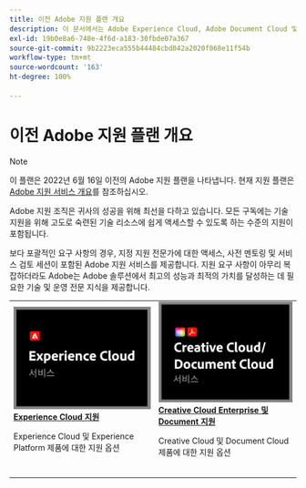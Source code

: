 ```yaml
---
title: 이전 Adobe 지원 플랜 개요
description: 이 문서에서는 Adobe Experience Cloud, Adobe Document Cloud 및 Adobe Creative Cloud에 대한 고객 지원 옵션에 대한 요약을 제공합니다.
exl-id: 19b0e8a6-748e-4f6d-a183-30fbde07a367
source-git-commit: 9b2223eca555b44484cbd042a2020f068e11f54b
workflow-type: tm+mt
source-wordcount: '163'
ht-degree: 100%

---
```


# 이전 Adobe 지원 플랜 개요

>[!NOTE]
>
>이 플랜은 2022년 6월 16일 이전의 Adobe 지원 플랜을 나타냅니다. 현재 지원 플랜은 [Adobe 지원 서비스 개요](overview.md)를 참조하십시오.

Adobe 지원 조직은 귀사의 성공을 위해 최선을 다하고 있습니다. 모든 구독에는 기술 지원을 위해 고도로 숙련된 기술 리소스에 쉽게 액세스할 수 있도록 하는 수준의 지원이 포함됩니다.

보다 포괄적인 요구 사항의 경우, 지정 지원 전문가에 대한 액세스, 사전 멘토링 및 서비스 검토 세션이 포함된 Adobe 지원 서비스를 제공합니다. 지원 요구 사항이 아무리 복잡하더라도 Adobe는 Adobe 솔루션에서 최고의 성능과 최적의 가치를 달성하는 데 필요한 기술 및 운영 전문 지식을 제공합니다.

<table style="table-layout:fixed">
<tr>
  <td>
    <a href="dx-overview.md">
    <img alt="DX 지원" src="assets/ECthumbnail.png"/>
    </a>
    <div>
    <a href="dx-overview.md"><strong>Experience Cloud 지원</strong></a>
    </div>
    <p>Experience Cloud 및 Experience Platform 제품에 대한 지원 옵션</p>
    <br>
  </td>
  <td>
    <a href="dme-overview.md">
      <img alt="비즈니스" src="assets/CCDCThumbnail.png">
    </a>
    <div>
    <a href="dme-overview.md"><strong>Creative Cloud Enterprise 및 Document 지원</strong></a>
    </div>
    <p>Creative Cloud 및 Document Cloud 제품에 대한 지원 옵션</p>
    <br>
  </td>
</tr>
</table>
